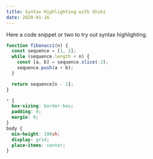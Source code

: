 ```yaml
---
title: Syntax Highlighting with Shiki
date: 2020-01-16
---
```


Here a code snippet or two to try out syntax highlighting.

```js
function fibonacci(n) {
  const sequence = [1, 1];
  while (sequence.length < n) {
    const [a, b] = sequence.slice(-2);
    sequence.push(a + b);
  }

  return sequence[n - 1];
}
```

```css
* {
  box-sizing: border-box;
  padding: 0;
  margin: 0;
}
body {
  min-height: 100vh;
  display: grid;
  place-items: center;
}
```
